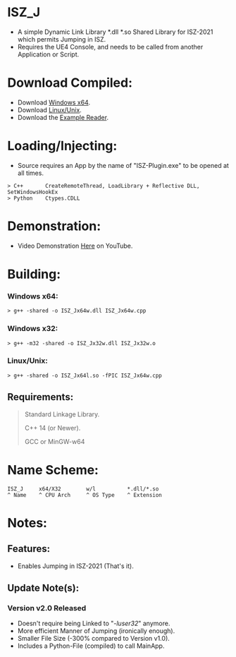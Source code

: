 # ISZ_J
- A simple Dynamic Link Library *.dll *.so Shared Library for ISZ-2021 which permits Jumping in ISZ.
- Requires the UE4 Console, and needs to be called from another Application or Script.

# Download Compiled:
- Download [Windows x64](https://github.com/ISZ-Hacker-Organization/ISZ_J/releases/download/v2.0.0/ISZ_Jx64w.dll).
- Download [Linux/Unix](https://github.com/ISZ-Hacker-Organization/ISZ_J/releases/download/v2.0.0/ISZ_Jx64l.so).
- Download the [Example Reader](https://github.com/ISZ-Hacker-Organization/ISZ_J/releases/download/v2.0.0/iszf.exe).

# Loading/Injecting:
- Source requires an App by the name of "ISZ-Plugin.exe" to be opened at all times.
```
> C++       CreateRemoteThread, LoadLibrary + Reflective DLL, SetWindowsHookEx
> Python    Ctypes.CDLL
```
# Demonstration:
- Video Demonstration [Here](https://youtu.be/FnrFsDICKa4) on YouTube.


# Building:
### Windows x64:
```
> g++ -shared -o ISZ_Jx64w.dll ISZ_Jx64w.cpp
```
### Windows x32:
```
> g++ -m32 -shared -o ISZ_Jx32w.dll ISZ_Jx32w.o
```
### Linux/Unix:
```
> g++ -shared -o ISZ_Jx64l.so -fPIC ISZ_Jx64w.cpp
```
## Requirements:
> Standard Linkage Library.
> 
> C++ 14 (or Newer).
> 
> GCC or MinGW-w64


# Name Scheme:
```
ISZ_J     x64/X32        w/l          *.dll/*.so
^ Name    ^ CPU Arch     ^ OS Type    ^ Extension
```

# Notes:

## Features:
- Enables Jumping in ISZ-2021 (That's it).

## Update Note(s):
### Version v2.0 Released
- Doesn't require being Linked to "*-luser32*" anymore.
- More efficient Manner of Jumping (ironically enough).
- Smaller File Size (-300% compared to Version v1.0).
- Includes a Python-File (compiled) to call MainApp.

